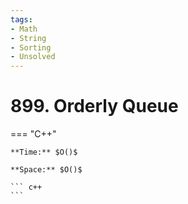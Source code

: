 ```yaml
---
tags:
- Math
- String
- Sorting
- Unsolved
---
```



# 899. Orderly Queue

=== "C++"

    **Time:** $O()$

    **Space:** $O()$

    ``` c++
    ```
